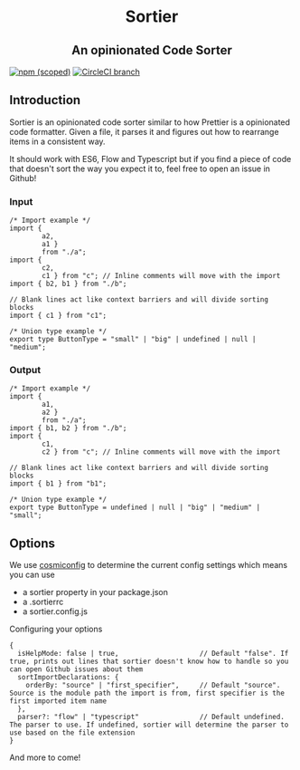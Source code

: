 <h1 align="center">Sortier</h1>
<h2 align="center">An opinionated Code Sorter</h2>

[![npm (scoped)](https://img.shields.io/npm/v/@snowcoders/sortier.svg)](https://www.npmjs.com/package/@snowcoders/sortier) 
[![CircleCI branch](https://img.shields.io/circleci/project/github/snowcoders/sortier.svg)](https://circleci.com/gh/snowcoders/sortier)

## Introduction
Sortier is an opinionated code sorter similar to how Prettier is a opinionated code formatter. Given a file, it parses it and figures out how to rearrange items in a consistent way.

It should work with ES6, Flow and Typescript but if you find a piece of code that doesn't sort the way you expect it to, feel free to open an issue in Github!

### Input
```
/* Import example */
import { 
        a2, 
        a1 } 
        from "./a";
import { 
        c2, 
        c1 } from "c"; // Inline comments will move with the import
import { b2, b1 } from "./b";

// Blank lines act like context barriers and will divide sorting blocks
import { c1 } from "c1";

/* Union type example */
export type ButtonType = "small" | "big" | undefined | null | "medium";
```
### Output
```
/* Import example */
import { 
        a1, 
        a2 } 
        from "./a";
import { b1, b2 } from "./b";
import { 
        c1, 
        c2 } from "c"; // Inline comments will move with the import

// Blank lines act like context barriers and will divide sorting blocks
import { b1 } from "b1";

/* Union type example */
export type ButtonType = undefined | null | "big" | "medium" | "small";
```

## Options

We use [cosmiconfig](https://www.npmjs.com/package/cosmiconfig) to determine the current config settings which means you can use
 - a sortier property in your package.json
 - a .sortierrc
 - a sortier.config.js

Configuring your options
```
{
  isHelpMode: false | true,                    // Default "false". If true, prints out lines that sortier doesn't know how to handle so you can open Github issues about them
  sortImportDeclarations: {
    orderBy: "source" | "first_specifier",     // Default "source". Source is the module path the import is from, first specifier is the first imported item name
  },
  parser?: "flow" | "typescript"               // Default undefined. The parser to use. If undefined, sortier will determine the parser to use based on the file extension
}
```

And more to come!